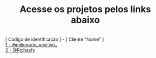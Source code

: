 <h1 align="center">Acesse os projetos pelos links abaixo</h1>
<br>
[ Código de identificação ] - [ Cliente "Nome" ]
<br>
<a href="https://www.instagram.com/milionario_positivo_/">1 - @milionario_positivo_ </a><br>
<a href="https://www.instagram.com/richasfy_/">2 - @Richasfy</a>

